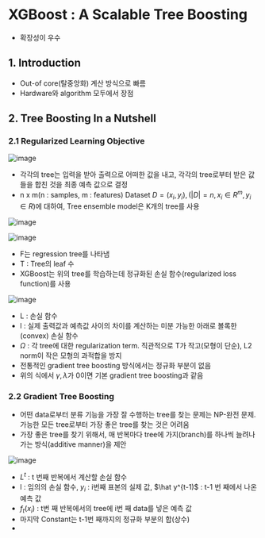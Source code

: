 # XGBoost : A Scalable Tree Boosting

- 확장성이 우수

## 1. Introduction
- Out-of core(탈중앙화) 계산 방식으로 빠름
- Hardware와 algorithm 모두에서 장점

## 2. Tree Boosting In a Nutshell

### 2.1 Regularized Learning Objective

![image](https://github.com/as9786/ML-DLPratice/assets/80622859/58e6e771-2505-4ff9-bace-5e2b715d3164)

- 각각의 tree는 입력을 받아 출력으로 어떠한 값을 내고, 각각의 tree로부터 받은 값들을 합친 것을 최종 예측 값으로 결정
- n x m(n : samples, m : features) Dataset $D = {(x_i,y_i)}, (|D| = n, x_i \in R^m, y_i \in R)$에 대하여, Tree ensemble model은 K개의 tree를 사용

![image](https://github.com/as9786/ML-DLPratice/assets/80622859/52dfde1b-d0bc-4f0e-a39b-8f143cfdb97a)

![image](https://github.com/as9786/ML-DLPratice/assets/80622859/3b3393cf-741c-4329-bceb-1c13e4a8a25b)

- F는 regression tree를 나타냄
- T : Tree의 leaf 수
- XGBoost는 위의 tree를 학습하는데 정규화된 손실 함수(regularized loss function)를 사용

![image](https://github.com/as9786/ML-DLPratice/assets/80622859/13feeae4-83b9-476c-8588-d67023e4fc98)

- L : 손실 함수
- l : 실제 출력값과 예측값 사이의 차이를 계산하는 미분 가능한 아래로 볼록한(convex) 손실 함수
- $\Omega$ : 각 tree에 대한 regularization term. 직관적으로 T가 작고(모형이 단순), L2 norm이 작은 모형의 과적합을 방지
- 전통적인 gradient tree boosting 방식에서는 정규화 부분이 없음
- 위의 식에서 $\gamma, \lambda$가 0이면 기본 gradient tree boosting과 같음

### 2.2 Gradient Tree Boosting

- 어떤 data로부터 분류 기능을 가장 잘 수행하는 tree를 찾는 문제는 NP-완전 문제. 가능한 모든 tree로부터 가장 좋은 tree를 찾는 것은 어려움
- 가장 좋은 tree를 찾기 위해서, 매 반복마다 tree에 가지(branch)를 하나씩 늘려나가는 방식(additive manner)을 제안

![image](https://github.com/as9786/ML-DLPratice/assets/80622859/0dda60a1-875e-4d44-b477-811d4e8a623e)

- $L^t$ : t 번째 반복에서 계산할 손실 함수
- l : 임의의 손실 함수, $y_i$ : i번째 표본의 실제 값, $\hat y^{t-1)$ : t-1 번 째에서 나온 예측 값
- $f_t(x_i)$ : t번 째 반복에서의 tree에 i번 째 data를 넣은 예측 값
- 마지막 Constant는 t-1번 째까지의 정규화 부분의 합(상수)
- 
